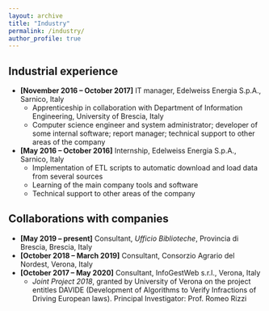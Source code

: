 ```yaml
---
layout: archive
title: "Industry"
permalink: /industry/
author_profile: true
---
```


## Industrial experience
- **[November 2016 – October 2017]** IT manager, Edelweiss Energia S.p.A., Sarnico, Italy
  - Apprenticeship in collaboration with Department of Information Engineering, University of Brescia, Italy
  - Computer science engineer and system administrator; developer of some internal software; report manager; technical support to other areas of the company
- **[May 2016 – October 2016]** Internship, Edelweiss Energia S.p.A., Sarnico, Italy
  - Implementation of ETL scripts to automatic download and load data from several sources
  - Learning of the main company tools and software
  - Technical support to other areas of the company

## Collaborations with companies
- **[May 2019 – present]** Consultant, *Ufficio Biblioteche*, Provincia di Brescia, Brescia, Italy
- **[October 2018 – March 2019]** Consultant, Consorzio Agrario del Nordest, Verona, Italy
- **[October 2017 – May 2020]** Consultant, InfoGestWeb s.r.l., Verona, Italy
  - *Joint Project 2018*, granted by University of Verona on the project entitles DAVIDE (Development of Algorithms to Verify Infractions of Driving European laws). Principal Investigator: Prof. Romeo Rizzi
